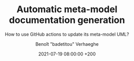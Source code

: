 ---
author: Benoît "badetitou" Verhaeghe
layout: post
title: "Automatic meta-model documentation generation"
subtitle: "How to use GitHub actions to update its meta-model UML?"
date:  2021-07-19 08:00:00 +200
external_url: https://modularmoose.org/2021/07/19/automatic-metamodel-documentation-generation.html
external_site: moosetechnology.github.io
---
